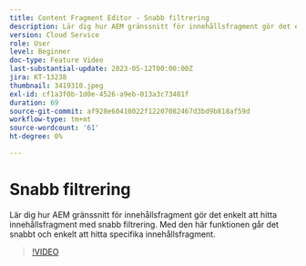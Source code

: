 ```yaml
---
title: Content Fragment Editor - Snabb filtrering
description: Lär dig hur AEM gränssnitt för innehållsfragment gör det enkelt att hitta innehållsfragment med snabb filtrering. Med den här funktionen går det snabbt och enkelt att hitta specifika innehållsfragment.
version: Cloud Service
role: User
level: Beginner
doc-type: Feature Video
last-substantial-update: 2023-05-12T00:00:00Z
jira: KT-13238
thumbnail: 3419310.jpeg
exl-id: cf1a3f0b-1d0e-4526-a9eb-013a3c73401f
duration: 69
source-git-commit: af928e60410022f12207082467d3bd9b818af59d
workflow-type: tm+mt
source-wordcount: '61'
ht-degree: 0%

---
```


# Snabb filtrering

Lär dig hur AEM gränssnitt för innehållsfragment gör det enkelt att hitta innehållsfragment med snabb filtrering. Med den här funktionen går det snabbt och enkelt att hitta specifika innehållsfragment.

>[!VIDEO](https://video.tv.adobe.com/v/3419310/?learn=on)
